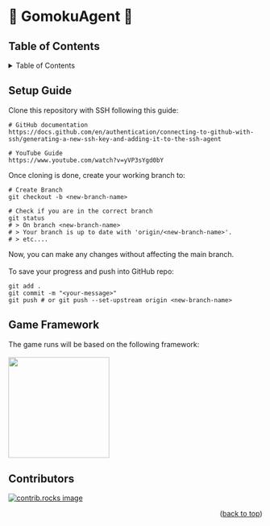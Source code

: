 <a id="readme-top"></a>

# 🤖 GomokuAgent 🤖

## Table of Contents

<details>
  <summary>Table of Contents</summary>
  <ol>
    <li><a href="#setup-guide">Setup Guide</a></li>
    <li><a href="#game-framework">Game Framework</a></li>
    <li><a href="#contributors">Contributors</a></li>
  </ol>
</details>

## Setup Guide

<a id="setup-guide"></a>
Clone this repository with SSH following this guide:
```
# GitHub documentation
https://docs.github.com/en/authentication/connecting-to-github-with-ssh/generating-a-new-ssh-key-and-adding-it-to-the-ssh-agent

# YouTube Guide
https://www.youtube.com/watch?v=yVP3sYgd0bY
```

Once cloning is done, create your working branch to:
```
# Create Branch
git checkout -b <new-branch-name>

# Check if you are in the correct branch
git status
# > On branch <new-branch-name>
# > Your branch is up to date with 'origin/<new-branch-name>'.
# > etc....
```
Now, you can make any changes without affecting the main branch. <br/><br/>
To save your progress and push into GitHub repo:
```
git add .
git commit -m "<your-message>"
git push # or git push --set-upstream origin <new-branch-name>
```



## Game Framework

<a id="game-framework"></a>
The game runs will be based on the following framework: <br/><br/>
<a href = "https://github.com/sitfoxfly/gomoku-ai" target="_blank">
  <img height = "200" src = "https://github-readme-stats.vercel.app/api/pin/?username=sitfoxfly&repo=gomoku-ai">
</a>

## Contributors

<a id="contributors"></a>
<a href="https://github.com/alexanderwilly/GomokuAgent/graphs/contributors">
  <img src="https://contrib.rocks/image?repo=alexanderwilly/GomokuAgent" alt="contrib.rocks image" />
</a>

<p align="right">(<a href="#readme-top">back to top</a>)</p>


